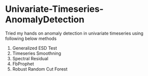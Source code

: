 # Univariate-Timeseries-AnomalyDetection

Tried my hands on anomaly detection in univariate timeseries using following below methods

1. Generalized ESD Test
2. Timeseries Smoothning
3. Spectral Residual
4. FbProphet
5. Robust Random Cut Forest
